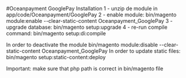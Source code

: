 #Oceanpayment GooglePay
Installation
1 - unzip de module in app/code/Oceanpayment/GooglePay
2 - enable module: bin/magento module:enable --clear-static-content Oceanpayment_GooglePay
3 - upgrade database: bin/magento setup:upgrade
4 - re-run compile command: bin/magento setup:di:compile

In order to deactivate the module bin/magento module:disable --clear-static-content Oceanpayment_GooglePay
In order to update static files: bin/magento setup:static-content:deploy


Important: make sure that php path is correct in bin/magento file
